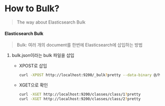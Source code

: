 # How to Bulk?
> The way about Elasticsearch Bulk

#### Elasticsearch Bulk

> Bulk: 여러 개의 document를 한번에 Elasticsearch에 삽입하는 방법

1. bulk.json이라는 bulk 파일을 삽입

   - XPOST로 삽입

     ```bash
     curl -XPOST http://localhost:9200/_bulk?pretty --data-binary @/home/elasticSearch/test/bulk.json
     ```
     
   - XGET으로 확인

     ```bash
     curl -XGET http://localhost:9200/classes/class/1?pretty
     curl -XGET http://localhost:9200/classes/class/2?pretty
     ```
     
